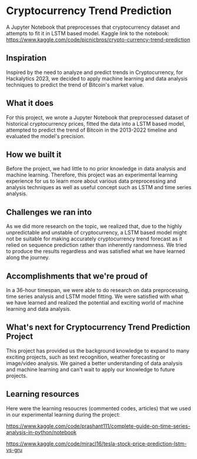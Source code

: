 # Cryptocurrency Trend Prediction
A Jupyter Notebook that preprocesses that cryptocurrency dataset and attempts to fit it in LSTM based model.
Kaggle link to the notebook: https://www.kaggle.com/code/picnicbros/crypto-currency-trend-prediction

## Inspiration
Inspired by the need to analyze and predict trends in Cryptocurrency, for Hackalytics 2023, we decided to apply machine learning and data analysis techniques to predict the trend of Bitcoin's market value.

## What it does
For this project, we wrote a Jupyter Notebook that preprocessed dataset of historical cryptocurrency prices, fitted the data into a LSTM based model, attempted to predict the trend of Bitcoin in the 2013-2022 timeline and evaluated the model's precision.

## How we built it
Before the project, we had little to no prior knowledge in data analysis and machine learning. Therefore, this project was an experimental learning experience for us to learn more about various data preprocessing and analysis techniques as well as useful concept such as LSTM and time series analysis.

## Challenges we ran into
As we did more research on the topic, we realized that, due to the highly unpredictable and unstable of cryptocurrency, a LSTM based model might not be suitable for making accurately cryptocurrency trend forecast as it relied on sequence prediction rather than inherently randomness. We tried to produce the results regardless and was satisfied what we have learned along the journey.

## Accomplishments that we're proud of
In a 36-hour timespan, we were able to do research on data preprocessing, time series analysis and LSTM model fitting. We were satisfied with what we have learned and realized the potential and exciting world of machine learning and data analysis.

## What's next for Cryptocurrency Trend Prediction Project
This project has provided us the background knowledge to expand to many exciting projects, such as text recognition, weather forecasting or image/video analysis. We gained a better understanding of data analysis and machine learning and can't wait to apply our knowledge to future projects.

## Learning resources
Here were the learning resoucres (commented codes, articles) that we used in our experimental learning during the project:

https://www.kaggle.com/code/prashant111/complete-guide-on-time-series-analysis-in-python/notebook

https://www.kaggle.com/code/miracl16/tesla-stock-price-prediction-lstm-vs-gru
